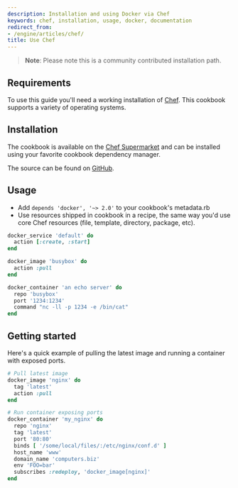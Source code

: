```yaml
---
description: Installation and using Docker via Chef
keywords: chef, installation, usage, docker, documentation
redirect_from:
- /engine/articles/chef/
title: Use Chef
---
```


> **Note**:
> Please note this is a community contributed installation path.

## Requirements

To use this guide you'll need a working installation of
[Chef](https://www.chef.io/). This cookbook supports a variety of
operating systems.

## Installation

The cookbook is available on the [Chef Supermarket](https://supermarket.chef.io/cookbooks/docker) and can be
installed using your favorite cookbook dependency manager.

The source can be found on
[GitHub](https://github.com/someara/chef-docker).

Usage
-----
- Add ```depends 'docker', '~> 2.0'``` to your cookbook's metadata.rb
- Use resources shipped in cookbook in a recipe, the same way you'd
  use core Chef resources (file, template, directory, package, etc).

```ruby
docker_service 'default' do
  action [:create, :start]
end

docker_image 'busybox' do
  action :pull
end

docker_container 'an echo server' do
  repo 'busybox'
  port '1234:1234'
  command "nc -ll -p 1234 -e /bin/cat"
end
```

## Getting started
Here's a quick example of pulling the latest image and running a
container with exposed ports.

```ruby
# Pull latest image
docker_image 'nginx' do
  tag 'latest'
  action :pull
end

# Run container exposing ports
docker_container 'my_nginx' do
  repo 'nginx'
  tag 'latest'
  port '80:80'
  binds [ '/some/local/files/:/etc/nginx/conf.d' ]
  host_name 'www'
  domain_name 'computers.biz'
  env 'FOO=bar'
  subscribes :redeploy, 'docker_image[nginx]'
end
```
